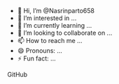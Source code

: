 - 👋 Hi, I’m @Nasrinparto658
- 👀 I’m interested in ...
- 🌱 I’m currently learning ...
- 💞️ I’m looking to collaborate on ...
- 📫 How to reach me ...
- 😄 Pronouns: ...
- ⚡ Fun fact: ...

<!---
Nasrinparto658/Nasrinparto658 is a ✨ special ✨ repository because its `README.md` (this file) appears on your GitHub profile.
You can click the Preview link to take a look at your changes.
--->‏GitHub‏

